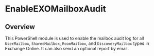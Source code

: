 # EnableEXOMailboxAudit

## Overview

This PowerShell module is used to enable the mailbox audit log for all `UserMailbox`, `SharedMailbox`, `RoomMailbox`, and `DiscoveryMailbox` types in Exchange Online. It can also send an optional report by email.